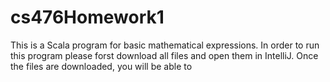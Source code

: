 # cs476Homework1
This is a Scala program for basic mathematical expressions.
In order to run this program please forst download all files and open them in IntelliJ.
Once the files are downloaded, you will be able to
